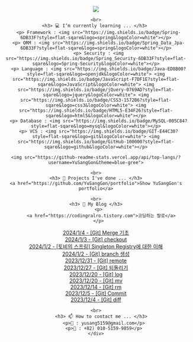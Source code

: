 
  <div align="center">
    <img src="https://capsule-render.vercel.app/api?type=waving&color=d9ead3&height=300&section=header&text=YuSangGon's%20Profile&desc=Hopefully%20Desire%20Back-End%20Developer&fontSize=40&descSize=15&fontAlignY=40" />
  
    <br>
    <h3> 💻 I’m currently learning ... </h3> 
      <p> Framework : <img src="https://img.shields.io/badge/Spring-6DB33F?style=flat-sqare&logo=spring&logoColor=white"></p>
      <p> ORM : <img src="https://img.shields.io/badge/Spring_Data_Jpa-6DB33F?style=flat-sqare&logo=spring&logoColor=white"></p>
      <p> Security : <img src="https://img.shields.io/badge/Spring_Security-6DB33F?style=flat-sqare&logo=Spring-Security&logoColor=white"></p>
      <p> Language : <img src="https://img.shields.io/badge/Java-ED8B00?style=flat-sqare&logo=openjdk&logoColor=white"> <img src="https://img.shields.io/badge/JavaScript-F7DF1E?style=flat-sqare&logo=JavaScript&logoColor=white"> <img src="https://img.shields.io/badge/jQuery-0769AD?style=flat-sqare&logo=jquery&logoColor=white"> <img src="https://img.shields.io/badge/CSS3-1572B6?style=flat-sqare&logo=css3&logoColor=white"> <img src="https://img.shields.io/badge/HTML5-E34F26?style=flat-sqare&logo=html5&logoColor=white"></p>
      <p> Database : <img src="https://img.shields.io/badge/MySQL-005C84?style=flat-sqare&logo=mysql&logoColor=white"></p>
      <p> VCS : <img src="https://img.shields.io/badge/GIT-E44C30?style=flat-sqare&logo=git&logoColor=white"> <img src="https://img.shields.io/badge/GitHub-100000?style=flat-sqare&logo=github&logoColor=white"></p>
  
    <img src="https://github-readme-stats.vercel.app/api/top-langs/?username=YuSangGon&theme=blue-gree">
  
    <br>
    <h3> 📝 Projects I've done ... </h3>
    <a href="https://github.com/YuSangGon/portfolio">Show YuSangGon's portfolio</a>
  
    <br>
    <h3> 📓 My Blog </h3>
      <p>
        <a href="https://codingralro.tistory.com">코딩하는 랄로</a>
      </p>
[2024/1/4 - [Git] Merge 기초](https://codingralro.tistory.com/265) <br>
[2024/1/3 - [Git] checkout](https://codingralro.tistory.com/264) <br>
[2024/1/2 - [토비의 스프링] Singleton Registry에 대한 이해](https://codingralro.tistory.com/263) <br>
[2024/1/2 - [Git] branch 생성](https://codingralro.tistory.com/262) <br>
[2023/12/31 - [Git] remote](https://codingralro.tistory.com/261) <br>
[2023/12/27 - [Git] 되돌리기](https://codingralro.tistory.com/260) <br>
[2023/12/20 - [Git] log](https://codingralro.tistory.com/259) <br>
[2023/12/20 - [Git] mv](https://codingralro.tistory.com/258) <br>
[2023/12/14 - [Git] rm](https://codingralro.tistory.com/257) <br>
[2023/12/5 - [Git] Commit](https://codingralro.tistory.com/256) <br>
[2023/12/4 - [Git] diff](https://codingralro.tistory.com/255) <br>

    <br>
        <h3> 📫 How to contact me ... </h3>
          <p>📧 : yusang5159@gmail.com</p>
          <p>📱 : +82) 010-5159-9859</p>
    </div>
